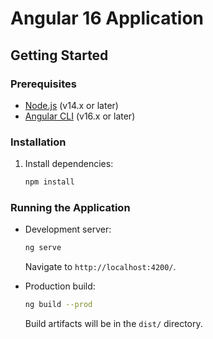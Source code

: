 
# Angular 16 Application

## Getting Started

### Prerequisites

- [Node.js](https://nodejs.org/) (v14.x or later)
- [Angular CLI](https://angular.io/cli) (v16.x or later)

### Installation

1. Install dependencies:
    ```bash
    npm install
    ```

### Running the Application

- Development server:
    ```bash
    ng serve
    ```
    Navigate to `http://localhost:4200/`.

- Production build:
    ```bash
    ng build --prod
    ```
    Build artifacts will be in the `dist/` directory.
